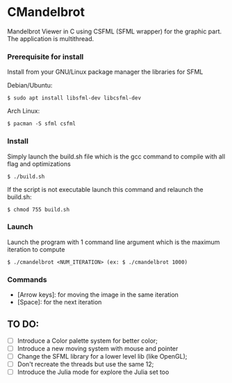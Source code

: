 # CMandelbrot
Mandelbrot Viewer in C using CSFML (SFML wrapper) for the graphic part. The application is multithread.

### Prerequisite for install
Install from your GNU/Linux package manager the libraries for SFML

Debian/Ubuntu:
```
$ sudo apt install libsfml-dev libcsfml-dev
```
Arch Linux:
```
$ pacman -S sfml csfml
```

### Install
Simply launch the build.sh file which is the gcc command to compile with all flag and optimizations
```
$ ./build.sh
```
If the script is not executable launch this command and relaunch the build.sh:
```
$ chmod 755 build.sh
```

### Launch
Launch the program with 1 command line argument which is the maximum iteration to compute
```
$ ./cmandelbrot <NUM_ITERATION> (ex: $ ./cmandelbrot 1000)
```

### Commands
- [Arrow keys]: for moving the image in the same iteration
- [Space]: for the next iteration

## TO DO:
- [ ] Introduce a Color palette system for better color;
- [ ] Introduce a new moving system with mouse and pointer
- [ ] Change the SFML library for a lower level lib (like OpenGL);
- [ ] Don't recreate the threads but use the same 12;
- [ ] Introduce the Julia mode for explore the Julia set too
